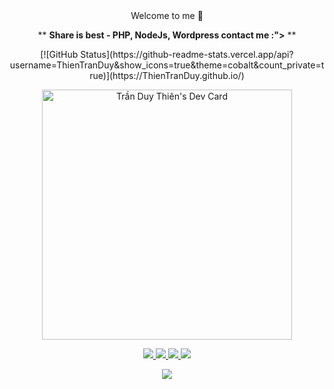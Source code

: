 <div align="center">
Welcome to me 💖

** <strong>Share is best - PHP, NodeJs, Wordpress contact me :"></strong> **
<div>
[![GitHub Status](https://github-readme-stats.vercel.app/api?username=ThienTranDuy&show_icons=true&theme=cobalt&count_private=true)](https://ThienTranDuy.github.io/)

<a href="https://app.daily.dev/tranduythien"><img src="https://api.daily.dev/devcards/dbd7c8d6f5a1411aa0e144f535ca8182.png?r=ink" width="400" alt="Trần Duy Thiên's Dev Card"/></a>
</div>

<a href="https://gist.github.com/ThienTranDuy" target="_blank">
<img src=https://img.shields.io/badge/Gits-ThienTranDuy-brightgreen"/>
</a>
<a href="https://www.facebook.com/tranduythiendotnet/" target="_blank">
<img src="https://img.shields.io/badge/FB-tranduythiendotnet-blue"/>
</a>
<a href="https://www.tranduythien.net/" target="_blank">
<img src="https://img.shields.io/badge/Website-www.tranduythien.net-ff68b4"/>
</a>
<a href="https://codepen.io/mariohandsome" target="_blank">
<img src="https://img.shields.io/badge/Codepen-mariohandsome-lightgrey"/>
</a>

![](https://komarev.com/ghpvc/?username=mariohandsome)

</div>
